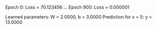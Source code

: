 Epoch 0: Loss = 70.123456
...
Epoch 900: Loss = 0.000001

Learned parameters:
W = 2.0000, b = 3.0000
Prediction for x = 5: y = 13.0000
